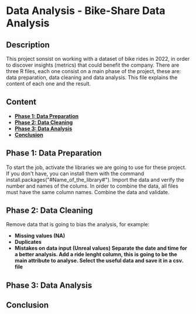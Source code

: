 <h1>Data Analysis - Bike-Share Data Analysis</h1>

<h2>Description</h2>
This project sonsist on working with a dataset of bike rides in 2022, in order to discover insights (metrics) that could benefit the company. There are three R files, each one consist on a main phase of the project, these are: data preparation, data cleaning and data analysis. This file explains the content of each one and the result.

<br />

<h2>Content</h2>

- <b>[Phase 1: Data Preparation](#phase-1-data-preparation)</b>
- <b>[Phase 2: Data Cleaning](#phase-2-data-cleaning)</b>
- <b>[Phase 3: Data Analysis](phase-3-data-analysis)</b>
- <b>[Conclusion](#conclusion)</b>

<h2>Phase 1: Data Preparation</h2>

To start the job, activate the libraries we are going to use for these project. If you don't have, you can install them with the command install.packages("#Name_of_the_library#").
Import the data and verify the number and names of the colums. In order to combine the data, all files must have the same column names.
Combine the data and validate.

<h2>Phase 2: Data Cleaning</h2>

Remove data that is going to bias the analysis, for example:
- <b>Missing values (NA)<b>
- <b>Duplicates<b>
- <b>Mistakes on data input (Unreal values)<b>
Separate the date and time for a better analysis.
Add a ride lenght column, this is going to be the main attribute to analyse.
Select the useful data and save it in a csv. file

<h2>Phase 3: Data Analysis</h2>

<h2>Conclusion</h2>


<!--
 ```diff
- text in red
+ text in green
! text in orange
# text in gray
@@ text in purple (and bold)@@
```
--!>
